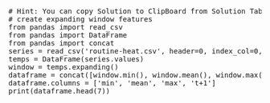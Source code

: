 <pre class="file" data-target="clipboard">
# Hint: You can copy Solution to ClipBoard from Solution Tab
# create expanding window features
from pandas import read_csv
from pandas import DataFrame
from pandas import concat
series = read_csv('routine-heat.csv', header=0, index_col=0, parse_dates=True, squeeze=True)
temps = DataFrame(series.values)
window = temps.expanding()
dataframe = concat([window.min(), window.mean(), window.max(), temps.shift(-1)], axis=1)
dataframe.columns = ['min', 'mean', 'max', 't+1']
print(dataframe.head(7))
</pre>

